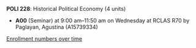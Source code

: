 **POLI 228**: Historical Political Economy (4 units)

- **A00** (Seminar) at 9:00 am–11:50 am on Wednesday at RCLAS R70 by Paglayan, Agustina (A15739334)

[Enrollment numbers over time](./POLI228.tsv)
